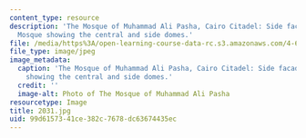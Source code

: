 ```yaml
---
content_type: resource
description: 'The Mosque of Muhammad Ali Pasha, Cairo Citadel: Side facade of the
  Mosque showing the central and side domes.'
file: /media/https%3A/open-learning-course-data-rc.s3.amazonaws.com/4-614-religious-architecture-and-islamic-cultures-fall-2002/99d6157341ce382c7678dc63674435ec_2031.jpg
file_type: image/jpeg
image_metadata:
  caption: 'The Mosque of Muhammad Ali Pasha, Cairo Citadel: Side facade of the Mosque
    showing the central and side domes.'
  credit: ''
  image-alt: Photo of The Mosque of Muhammad Ali Pasha
resourcetype: Image
title: 2031.jpg
uid: 99d61573-41ce-382c-7678-dc63674435ec
---
```

